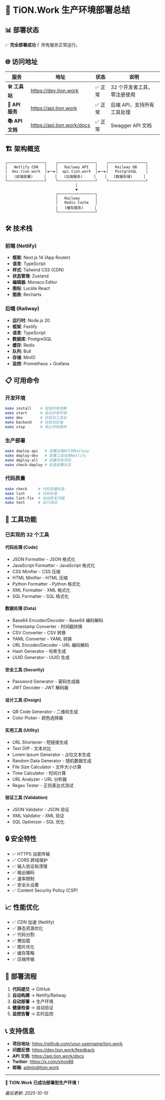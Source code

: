 # 🚀 TiON.Work 生产环境部署总结

## 📊 部署状态

✅ **完全部署成功！** 所有服务正常运行。

## 🌐 访问地址

| 服务            | 地址                       | 状态    | 说明                        |
| --------------- | -------------------------- | ------- | --------------------------- |
| **🛠️ 工具站**   | https://dev.tion.work      | ✅ 正常 | 32 个开发者工具，零注册使用 |
| **🔌 API 服务** | https://api.tion.work      | ✅ 正常 | 后端 API，支持所有工具处理  |
| **📚 API 文档** | https://api.tion.work/docs | ✅ 正常 | Swagger API 文档            |

## 🏗️ 架构概览

```
┌─────────────────┐    ┌─────────────────┐    ┌─────────────────┐
│   Netlify CDN   │    │   Railway API   │    │   Railway DB    │
│  dev.tion.work  │◄──►│  api.tion.work  │◄──►│   PostgreSQL    │
│   (前端部署)     │    │   (后端服务)     │    │   (数据存储)     │
└─────────────────┘    └─────────────────┘    └─────────────────┘
                                │
                                ▼
                       ┌─────────────────┐
                       │   Railway       │
                       │   Redis Cache   │
                       │   (缓存服务)     │
                       └─────────────────┘
```

## 🛠️ 技术栈

### 前端 (Netlify)

- **框架**: Next.js 14 (App Router)
- **语言**: TypeScript
- **样式**: Tailwind CSS (CDN)
- **状态管理**: Zustand
- **编辑器**: Monaco Editor
- **图标**: Lucide React
- **图表**: Recharts

### 后端 (Railway)

- **运行时**: Node.js 20
- **框架**: Fastify
- **语言**: TypeScript
- **数据库**: PostgreSQL
- **缓存**: Redis
- **队列**: Bull
- **存储**: MinIO
- **监控**: Prometheus + Grafana

## 📋 可用命令

### 开发环境

```bash
make install    # 安装所有依赖
make start      # 启动开发环境
make dev        # 仅启动工具站
make backend    # 仅启动后端
make stop       # 停止所有服务
```

### 生产部署

```bash
make deploy-api   # 部署后端API到Railway
make deploy-dev   # 部署工具站到Netlify
make deploy-all   # 部署所有项目
make check-deploy # 检查部署状态
```

### 代码质量

```bash
make check     # 代码质量检查
make lint      # 代码检查
make lint-fix  # 自动修复问题
make test      # 运行测试
```

## 🔧 工具功能

### 已实现的 32 个工具

#### 代码处理 (Code)

- JSON Formatter - JSON 格式化
- JavaScript Formatter - JavaScript 格式化
- CSS Minifier - CSS 压缩
- HTML Minifier - HTML 压缩
- Python Formatter - Python 格式化
- XML Formatter - XML 格式化
- SQL Formatter - SQL 格式化

#### 数据处理 (Data)

- Base64 Encoder/Decoder - Base64 编码解码
- Timestamp Converter - 时间戳转换
- CSV Converter - CSV 转换
- YAML Converter - YAML 转换
- URL Encoder/Decoder - URL 编码解码
- Hash Generator - 哈希生成
- UUID Generator - UUID 生成

#### 安全工具 (Security)

- Password Generator - 密码生成器
- JWT Decoder - JWT 解码器

#### 设计工具 (Design)

- QR Code Generator - 二维码生成
- Color Picker - 颜色选择器

#### 实用工具 (Utility)

- URL Shortener - 短链接生成
- Text Diff - 文本对比
- Lorem Ipsum Generator - 占位文本生成
- Random Data Generator - 随机数据生成
- File Size Calculator - 文件大小计算
- Time Calculator - 时间计算
- URL Analyzer - URL 分析器
- Regex Tester - 正则表达式测试

#### 验证工具 (Validation)

- JSON Validator - JSON 验证
- XML Validator - XML 验证
- SQL Optimizer - SQL 优化

## 🔒 安全特性

- ✅ HTTPS 加密传输
- ✅ CORS 跨域保护
- ✅ 输入验证和清理
- ✅ 输出编码
- ✅ 速率限制
- ✅ 安全头设置
- ✅ Content Security Policy (CSP)

## 📈 性能优化

- ✅ CDN 加速 (Netlify)
- ✅ 静态资源优化
- ✅ 代码分割
- ✅ 懒加载
- ✅ 图片优化
- ✅ 缓存策略
- ✅ 压缩传输

## 🚀 部署流程

1. **代码提交** → GitHub
2. **自动构建** → Netlify/Railway
3. **自动部署** → 生产环境
4. **健康检查** → 自动验证
5. **监控告警** → 实时监控

## 📞 支持信息

- **项目地址**: https://github.com/your-username/tion.work
- **问题反馈**: https://dev.tion.work/feedback
- **API 文档**: https://api.tion.work/docs
- **Twitter**: https://x.com/xtion88
- **邮箱**: admin@tion.work

---

**🎉 TiON.Work 已成功部署到生产环境！**

_最后更新: 2025-10-10_
